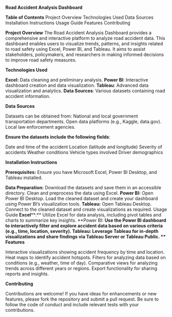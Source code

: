 **Road Accident Analysis Dashboard**

**Table of Contents**
Project Overview
Technologies Used
Data Sources
Installation Instructions
Usage Guide
Features
Contributing

**Project Overview**
The Road Accident Analysis Dashboard provides a comprehensive and interactive platform to analyze road accident data. This dashboard enables users to visualize trends, patterns, and insights related to road safety using Excel, Power BI, and Tableau. It aims to assist stakeholders, policymakers, and researchers in making informed decisions to improve road safety measures.

**Technologies Used**

**Excel:** Data cleaning and preliminary analysis.
**Power BI**: Interactive dashboard creation and data visualization.
**Tableau**: Advanced data visualization and analytics.
**Data Sources**: Various datasets containing road accident information.

**Data Sources**

Datasets can be obtained from:
National and local government transportation departments.
Open data platforms (e.g., Kaggle, data.gov).
Local law enforcement agencies.

**Ensure the datasets include the following fields**:

Date and time of the accident
Location (latitude and longitude)
Severity of accidents
Weather conditions
Vehicle types involved
Driver demographics

**Installation Instructions**

**Prerequisites:** Ensure you have Microsoft Excel, Power BI Desktop, and Tableau installed.

**Data Preparation:**
Download the datasets and save them in an accessible directory.
Clean and preprocess the data using Excel.
**Power BI:**
Open Power BI Desktop.
Load the cleaned dataset and create your dashboard using Power BI’s visualization tools.
**Tableau:**
Open Tableau Desktop.
Connect to the cleaned dataset and create visualizations as required.
Usage Guide
**Excel****:** Utilize Excel for data analysis, including pivot tables and charts to summarize key insights.
**Power BI: **Use the Power BI dashboard to interactively filter and explore accident data based on various criteria (e.g., time, location, severity).
Tableau: Leverage Tableau for in-depth visualizations and share findings via Tableau Server or Tableau Public.
**
Features**

Interactive visualizations showing accident frequency by time and location.
Heat maps to identify accident hotspots.
Filters for analyzing data based on conditions (e.g., weather, time of day).
Comparative views for analyzing trends across different years or regions.
Export functionality for sharing reports and insights.

**Contributing**

Contributions are welcome! If you have ideas for enhancements or new features, please fork the repository and submit a pull request. Be sure to follow the code of conduct and include relevant tests with your contributions.
